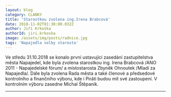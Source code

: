 ```yaml
---
layout: blog
category: CLANKY
title: 'Starostkou zvolena ing.Irena Brabcová'
date: 2018-11-02T01:30:00.032Z
author: Jiří Krkoška 
authorId: jiri.krkoska
image: /assets/img/posts/radnice.jpg
tags: 'Napajedla volby starosta'
---
```


Ve středu 31.10.2018 se konalo první ustavující zasedání zastupitelstva města Napajedel, kde byla zvolena starostkou ing. Irena Brabcová /ANO 2011 - Napajedelské fórum/ a místostarosta Zbyněk Ohnoutek /Mladí za Napajedla/. Dále byla zvolena Rada města a také členové a předsedové kontrolního a finančního výboru, kde i Piráti budou mít své zastoupení. V kontrolním výboru zasedne Michal Štěpaník.

- - -
